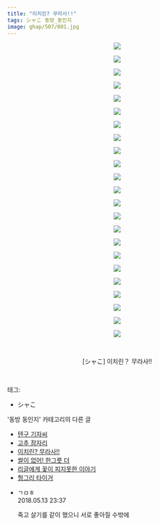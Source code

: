 ```yaml
---
title: "이치린? 무라사!!"
tags: シャこ 동방_동인지
image: ghap/507/001.jpg
---
```

<div class="article">
<p style="text-align: center; clear: none; float: none;"><img src="{{ site.nasurl }}/ghap/507/001.jpg"/></p>
<p style="text-align: center; clear: none; float: none;"><img src="{{ site.nasurl }}/ghap/507/002.jpg"/></p>
<p style="text-align: center; clear: none; float: none;"><img src="{{ site.nasurl }}/ghap/507/003.jpg"/></p>
<p style="text-align: center; clear: none; float: none;"><img src="{{ site.nasurl }}/ghap/507/004.jpg"/></p>
<p style="text-align: center; clear: none; float: none;"><img src="{{ site.nasurl }}/ghap/507/005.jpg"/></p>
<p style="text-align: center; clear: none; float: none;"><img src="{{ site.nasurl }}/ghap/507/006.jpg"/></p>
<p style="text-align: center; clear: none; float: none;"><img src="{{ site.nasurl }}/ghap/507/007.jpg"/></p>
<p style="text-align: center; clear: none; float: none;"><img src="{{ site.nasurl }}/ghap/507/008.jpg"/></p>
<p style="text-align: center; clear: none; float: none;"><img src="{{ site.nasurl }}/ghap/507/009.jpg"/></p>
<p style="text-align: center; clear: none; float: none;"><img src="{{ site.nasurl }}/ghap/507/010.jpg"/></p>
<p style="text-align: center; clear: none; float: none;"><img src="{{ site.nasurl }}/ghap/507/011.jpg"/></p>
<p style="text-align: center; clear: none; float: none;"><img src="{{ site.nasurl }}/ghap/507/012.jpg"/></p>
<p style="text-align: center; clear: none; float: none;"><img src="{{ site.nasurl }}/ghap/507/013.jpg"/></p>
<p style="text-align: center; clear: none; float: none;"><img src="{{ site.nasurl }}/ghap/507/014.jpg"/></p>
<p style="text-align: center; clear: none; float: none;"><img src="{{ site.nasurl }}/ghap/507/015.jpg"/></p>
<p style="text-align: center; clear: none; float: none;"><img src="{{ site.nasurl }}/ghap/507/016.jpg"/></p>
<p style="text-align: center; clear: none; float: none;"><img src="{{ site.nasurl }}/ghap/507/017.jpg"/></p>
<p style="text-align: center; clear: none; float: none;"><img src="{{ site.nasurl }}/ghap/507/018.jpg"/></p>
<p style="text-align: center; clear: none; float: none;"><img src="{{ site.nasurl }}/ghap/507/019.jpg"/></p>
<p style="text-align: center; clear: none; float: none;"><img src="{{ site.nasurl }}/ghap/507/020.jpg"/></p>
<p style="text-align: center; clear: none; float: none;"><img src="{{ site.nasurl }}/ghap/507/021.jpg"/></p>
<p style="text-align: center; clear: none; float: none;"><img src="{{ site.nasurl }}/ghap/507/022.jpg"/></p>
<p style="text-align: center; clear: none; float: none;"><img src="{{ site.nasurl }}/ghap/507/023.jpg"/></p>
<p style="text-align: center; clear: none; float: none;"><br/></p>
<p style="text-align: center; clear: none; float: none;">[シャこ] 이치린？ 무라사!!</p>
<p><br/></p>
</div><div class="tagTrail">
<p>태그: </p>
<ul>
<li>シャこ</li>
</ul>
</div><div class="another">
<p>'동방 동인지' 카테고리의 다른 글</p>
<ul>
<li><a href="/2016-06-23-ghap_509">텐구 기자씨</a></li>
<li><a href="/2016-06-23-ghap_508">고추 잠자리</a></li>
<li><a href="/2016-06-23-ghap_507">이치린? 무라사!!</a></li>
<li><a href="/2016-06-23-ghap_506">쌀이 없어! 한그릇 더</a></li>
<li><a href="/2016-06-22-ghap_505">리글에게 꽃이 피지못한 이야기</a></li>
<li><a href="/2016-06-22-ghap_504">헝그리 타이거</a></li>
</ul>
</div><div class="cb_module cb_fluid">
<div class="cb_wrt cb_profile">
<div class="comment">
<ul>
<li class="cb_thumb_off" id="comment15255236">
<div class="cb_comment_area">
<div class="cb_info_area">
<div class="cb_section">
<span class="cb_nick_name">ㄱㅁㅎ</span>
</div>
<div class="cb_section">
<span class="cb_date">2018.05.13 23:37 </span>
</div>
</div>
<div class="cb_dsc_comment">
<p class="cb_dsc">
											죽고 살기를 같이 했으니 서로 좋아질 수밖에
										</p>
</div>
</div></li>
</ul>
</div>
</div><!-- commentList close -->
</div>